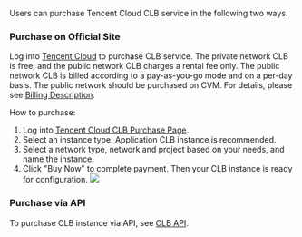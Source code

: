 Users can purchase Tencent Cloud CLB service in the following two ways.

### Purchase on Official Site
Log into [Tencent Cloud](https://buy.cloud.tencent.com/lb) to purchase CLB service. The private network CLB is free, and the public network CLB charges a rental fee only. The public network CLB is billed according to a pay-as-you-go mode and on a per-day basis. The public network should be purchased on CVM. For details, please see [Billing Description](https://cloud.tencent.com/document/product/214/8848).

How to purchase:

1. Log into [Tencent Cloud CLB Purchase Page](https://buy.cloud.tencent.com/lb).
2. Select an instance type. Application CLB instance is recommended.
3. Select a network type, network and project based on your needs, and name the instance.
4. Click "Buy Now" to complete payment. Then your CLB instance is ready for configuration.
![](https://main.qcloudimg.com/raw/506ee808a9480e82585b953613e14512.png)

### Purchase via API
To purchase CLB instance via API, see [CLB API](http://cloud.tencent.com/doc/api/244/%E7%AE%80%E4%BB%8B).
